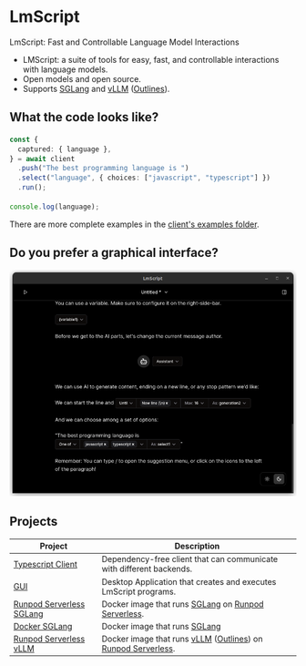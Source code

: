 # LmScript

LmScript: Fast and Controllable Language Model Interactions

- LMScript: a suite of tools for easy, fast, and controllable interactions with
  language models.
- Open models and open source.
- Supports [SGLang](https://github.com/sgl-project/sglang/) and
  [vLLM](https://github.com/vllm-project/vllm)
  ([Outlines](https://github.com/outlines-dev/outlines)).

## What the code looks like?

```ts
const {
  captured: { language },
} = await client
  .push("The best programming language is ")
  .select("language", { choices: ["javascript", "typescript"] })
  .run();

console.log(language);
```

There are more complete examples in the
[client's examples folder](https://github.com/lucasavila00/LmScript/tree/main/client/examples).

## Do you prefer a graphical interface?

[![screenshot of lmscript ui](./assets/app.png)](https://github.com/lucasavila00/LmScript/tree/main/egui)

## Projects

| Project                                                                                                 | Description                                                                                                                                                                              |
| ------------------------------------------------------------------------------------------------------- | ---------------------------------------------------------------------------------------------------------------------------------------------------------------------------------------- |
| [Typescript Client](https://github.com/lucasavila00/LmScript/tree/main/client)                          | Dependency-free client that can communicate with different backends.                                                                                                                     |
| [GUI](https://github.com/lucasavila00/LmScript/tree/main/egui)                                          | Desktop Application that creates and executes LmScript programs.                                                                                                                         |
| [Runpod Serverless SGLang](https://github.com/lucasavila00/LmScript/tree/main/runpod-serverless-sglang) | Docker image that runs [SGLang](https://github.com/sgl-project/sglang/) on [Runpod Serverless](https://www.runpod.io/serverless-gpu).                                                    |
| [Docker SGLang](https://github.com/lucasavila00/LmScript/tree/main/sglang-docker)                       | Docker image that runs [SGLang](https://github.com/sgl-project/sglang/)                                                                                                                  |
| [Runpod Serverless vLLM](https://github.com/lucasavila00/LmScript/tree/main/runpod-serverless-vllm)     | Docker image that runs [vLLM](https://github.com/vllm-project/vllm) ([Outlines](https://github.com/outlines-dev/outlines)) on [Runpod Serverless](https://www.runpod.io/serverless-gpu). |
